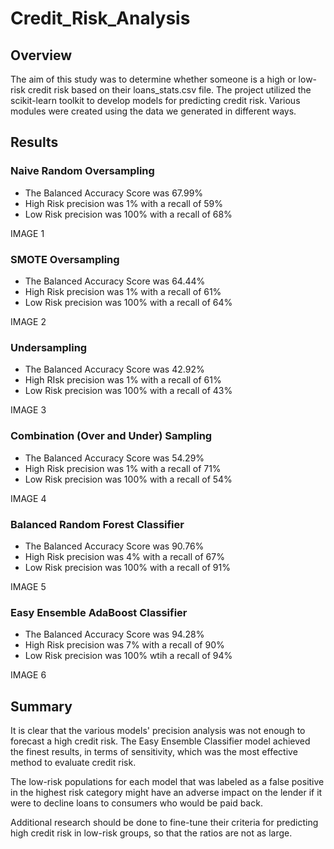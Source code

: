 # Credit_Risk_Analysis

## Overview
The aim of this study was to determine whether someone is a high or low-risk credit risk based on their loans_stats.csv file. The project utilized the scikit-learn toolkit to develop models for predicting credit risk. Various modules were created using the data we generated in different ways. 

## Results

### Naive Random Oversampling

- The Balanced Accuracy Score was 67.99%
- High Risk precision was 1% with a recall of 59%
- Low Risk precision was 100% with a recall of 68%

IMAGE 1

### SMOTE Oversampling

- The Balanced Accuracy Score was 64.44%
- High Risk precision was 1% with a recall of 61%
- Low Risk precision was 100% with a recall of 64%

IMAGE 2

### Undersampling

- The Balanced Accuracy Score was 42.92%
- High RIsk precision was 1% with a recall of 61%
- Low Risk precision was 100% with a recall of 43%

IMAGE 3

### Combination (Over and Under) Sampling

- The Balanced Accuracy Score was 54.29%
- High Risk precision was 1% with a recall of 71%
- Low Risk precision was 100% with a recall of 54%

IMAGE 4

### Balanced Random Forest Classifier

- The Balanced Accuracy Score was 90.76%
- High Risk precision was 4% with a recall of 67%
- Low Risk precision was 100% with a recall of 91%

IMAGE 5

### Easy Ensemble AdaBoost Classifier

- The Balanced Accuracy Score was 94.28%
- High Risk precision was 7% with a recall of 90%
- Low Risk precision was 100% wtih a recall of 94%

IMAGE 6

## Summary

It is clear that the various models' precision analysis was not enough to forecast a high credit risk. The Easy Ensemble Classifier model achieved the finest results, in terms of sensitivity, which was the most effective method to evaluate credit risk.

The low-risk populations for each model that was labeled as a false positive in the highest risk category might have an adverse impact on the lender if it were to decline loans to consumers who would be paid back.

Additional research should be done to fine-tune their criteria for predicting high credit risk in low-risk groups, so that the ratios are not as large.